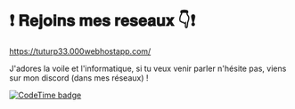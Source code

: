 # ❗ 𝐑𝐞𝐣𝐨𝐢𝐧𝐬 𝐦𝐞𝐬 𝐫𝐞𝐬𝐞𝐚𝐮𝐱 👇❗
https://tuturp33.000webhostapp.com/

J'adores la voile et l'informatique, si tu veux venir parler n'hésite pas, viens sur mon discord (dans mes réseaux) !

[![CodeTime badge](https://img.shields.io/endpoint?style=social&url=https%3A%2F%2Fapi.codetime.dev%2Fshield%3Fid%3D21928%26project%3D%26in%3D0)](https://codetime.dev)
